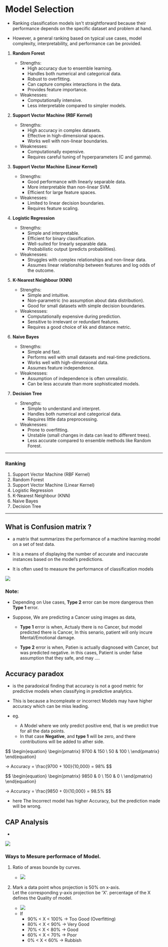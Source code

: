 # Model Selection

- Ranking classification models isn't straightforward because their performance depends on the specific dataset and problem at hand.

- However, a general ranking based on typical use cases, model complexity, interpretability, and performance can be provided.

1. **Random Forest**
    - Strengths:
        - High accuracy due to ensemble learning.
        - Handles both numerical and categorical data.
        - Robust to overfitting.
        - Can capture complex interactions in the data.
        - Provides feature importance.
    - Weaknesses:
        - Computationally intensive.
        - Less interpretable compared to simpler models.

1. **Support Vector Machine (RBF Kernel)**
    - Strengths:
        - High accuracy in complex datasets.
        - Effective in high-dimensional spaces.
        - Works well with non-linear boundaries.
    - Weaknesses:
        - Computationally expensive.
        - Requires careful tuning of hyperparameters (C and gamma).

1. **Support Vector Machine (Linear Kernel)**
    - Strengths:
        - Good performance with linearly separable data.
        - More interpretable than non-linear SVM.
        - Efficient for large feature spaces.
    - Weaknesses:
        - Limited to linear decision boundaries.
        - Requires feature scaling.

1. **Logistic Regression**
    - Strengths:
        - Simple and interpretable.
        - Efficient for binary classification.
        - Well-suited for linearly separable data.
        - Probabilistic output (predicts probabilities).
    - Weaknesses:
        - Struggles with complex relationships and non-linear data.
        - Assumes linear relationship between features and log odds of the outcome.

1. **K-Nearest Neighbour (KNN)**
    - Strengths:
        - Simple and intuitive.
        - Non-parametric (no assumption about data distribution).
        - Good for small datasets with simple decision boundaries.
    - Weaknesses:
        - Computationally expensive during prediction.
        - Sensitive to irrelevant or redundant features.
        - Requires a good choice of kk and distance metric.

1. **Naive Bayes**
    - Strengths:
        - Simple and fast.
        - Performs well with small datasets and real-time predictions.
        - Works well with high-dimensional data.
        - Assumes feature independence.
    - Weaknesses:
        - Assumption of independence is often unrealistic.
        - Can be less accurate than more sophisticated models.

1. **Decision Tree**
    - Strengths:
        - Simple to understand and interpret.
        - Handles both numerical and categorical data.
        - Requires little data preprocessing.
    - Weaknesses:
        - Prone to overfitting.
        - Unstable (small changes in data can lead to different trees).
        - Less accurate compared to ensemble methods like Random Forest.
<hr>

### Ranking
1. Support Vector Machine (RBF Kernel)
1. Random Forest
1. Support Vector Machine (Linear Kernel)
1. Logistic Regression
1. K-Nearest Neighbour (KNN)
1. Naive Bayes
1. Decision Tree

<hr>

## What is Confusion matrix ?

- a matrix that summarizes the performance of a machine learning model on a set of test data. 

- It is a means of displaying the number of accurate and inaccurate instances based on the model’s predictions. 
- It is often used to measure the performance of classification models

<img src='https://miro.medium.com/v2/resize:fit:1218/1*jMs1RmSwnYgR9CsBw-z1dw.png'>

### Note:
- Depending on Use cases, **Type 2** error can be more dangerous then **Type 1** error. 

- Suppose, We are predicting a Cancer using images as data,
    - **Type 1** error is when, Actualy there is no Cancer, but model predicted there is Cancer, In this senario, patient will only incure Mental/Emotional damage.
    
    - **Type 2** error is when, Patien is actually diagnosed with Cancer, but was predicted negative. in this cases, Patient is under false assumption that they safe, and may ....  

## Accuracy paradox
- is the paradoxical finding that accuracy is not a good metric for predictive models when classifying in predictive analytics. 

- This is because a Incompleate or incorrect Models may have higher accuracy which can be miss leading.

- eg.
    - A Model where we only predict positive end, that is we predict true for all the data points.
    - In that case **Negative**, and **type 1** will be zero, and there contributions will be added to ather side. 

$$
\begin{equation}
\begin{pmatrix}
  9700 & 150  \\
  50 & 100  \\
\end{pmatrix}
\end{equation}

→ Accuracy = \frac{9700 + 100}{10,000} =  98\%
$$
<br>

$$
\begin{equation}
\begin{pmatrix}
  9850 & 0  \\
  150 & 0  \\
\end{pmatrix}
\end{equation}

→ Accuracy = \frac{9850 + 0}{10,000} = 98.5\%
$$

- here The Incorrect model has higher Accuracy, but the prediction made will be wrong.

## CAP Analysis
- 

<img src='https://miro.medium.com/v2/resize:fit:1400/1*_kAtX-LmrEib3tX6zrkCtg.png'>

### Ways to Mesure performace of Model.

1. Ratio of areas bounde by curves.
    - <img src='https://encrypted-tbn0.gstatic.com/images?q=tbn:ANd9GcShh-3h6y5sDfou-hcu8LLsO2njx5YIyGHMzQ&s'>

1. Mark a data point whos projection is 50% on x-axis. <br> Let the corresponding y-axis projection be 'X'. percentage of the X defines the Quality of model.
    - <img src='https://miro.medium.com/max/1400/1*zWOvvrbn_huZhT3QyF_POg.png'>
    - If 
        - 90% < X < 100%  &rarr; Too Good (Overfitting)
        - 80% < X < 90%  &rarr; Very Good
        - 70% < X < 80%  &rarr; Good
        - 60% < X < 70%  &rarr; Poor
        - 0%  < X < 60%  &rarr; Rubbish